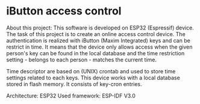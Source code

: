 # iButton access control 

About this project:
 This software is developed on ESP32 (Espressif) device.
 The task of this project is to create an online access control device.
 The authentication is realized with iButton (Maxim Integrated) keys and can be restrict in time.
 It means that the device only allows access when the given person's key can be found in the local database
 and the time restriction setting - belongs to each person - matches the current time.

 Time descriptor are based on (UNIX) crontab and used to store time settings related to each keys.
 This device works with a local database stored in flash memory. It consists of key-cron entries.
 
Architecture: ESP32
Used framework: ESP-IDF V3.0
